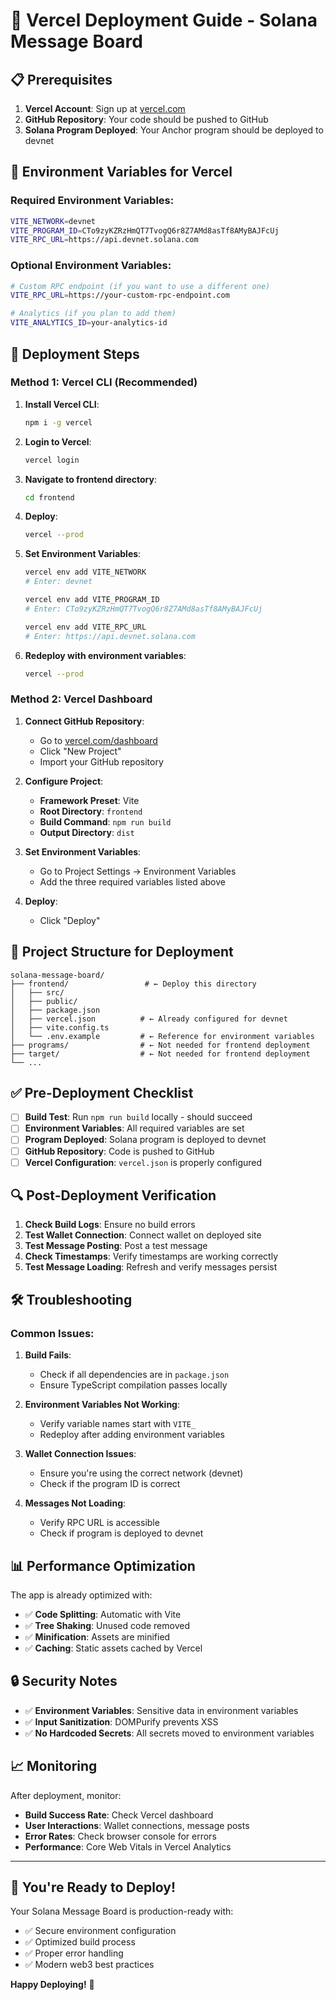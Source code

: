 # 🚀 Vercel Deployment Guide - Solana Message Board

## 📋 Prerequisites

1. **Vercel Account**: Sign up at [vercel.com](https://vercel.com)
2. **GitHub Repository**: Your code should be pushed to GitHub
3. **Solana Program Deployed**: Your Anchor program should be deployed to devnet

## 🔧 Environment Variables for Vercel

### Required Environment Variables:

```bash
VITE_NETWORK=devnet
VITE_PROGRAM_ID=CTo9zyKZRzHmQT7TvogQ6r8Z7AMd8asTf8AMyBAJFcUj
VITE_RPC_URL=https://api.devnet.solana.com
```

### Optional Environment Variables:

```bash
# Custom RPC endpoint (if you want to use a different one)
VITE_RPC_URL=https://your-custom-rpc-endpoint.com

# Analytics (if you plan to add them)
VITE_ANALYTICS_ID=your-analytics-id
```

## 🚀 Deployment Steps

### Method 1: Vercel CLI (Recommended)

1. **Install Vercel CLI**:
   ```bash
   npm i -g vercel
   ```

2. **Login to Vercel**:
   ```bash
   vercel login
   ```

3. **Navigate to frontend directory**:
   ```bash
   cd frontend
   ```

4. **Deploy**:
   ```bash
   vercel --prod
   ```

5. **Set Environment Variables**:
   ```bash
   vercel env add VITE_NETWORK
   # Enter: devnet
   
   vercel env add VITE_PROGRAM_ID
   # Enter: CTo9zyKZRzHmQT7TvogQ6r8Z7AMd8asTf8AMyBAJFcUj
   
   vercel env add VITE_RPC_URL
   # Enter: https://api.devnet.solana.com
   ```

6. **Redeploy with environment variables**:
   ```bash
   vercel --prod
   ```

### Method 2: Vercel Dashboard

1. **Connect GitHub Repository**:
   - Go to [vercel.com/dashboard](https://vercel.com/dashboard)
   - Click "New Project"
   - Import your GitHub repository

2. **Configure Project**:
   - **Framework Preset**: Vite
   - **Root Directory**: `frontend`
   - **Build Command**: `npm run build`
   - **Output Directory**: `dist`

3. **Set Environment Variables**:
   - Go to Project Settings → Environment Variables
   - Add the three required variables listed above

4. **Deploy**:
   - Click "Deploy"

## 📁 Project Structure for Deployment

```
solana-message-board/
├── frontend/                 # ← Deploy this directory
│   ├── src/
│   ├── public/
│   ├── package.json
│   ├── vercel.json          # ← Already configured for devnet
│   ├── vite.config.ts
│   └── .env.example         # ← Reference for environment variables
├── programs/                # ← Not needed for frontend deployment
├── target/                  # ← Not needed for frontend deployment
└── ...
```

## ✅ Pre-Deployment Checklist

- [ ] **Build Test**: Run `npm run build` locally - should succeed
- [ ] **Environment Variables**: All required variables are set
- [ ] **Program Deployed**: Solana program is deployed to devnet
- [ ] **GitHub Repository**: Code is pushed to GitHub
- [ ] **Vercel Configuration**: `vercel.json` is properly configured

## 🔍 Post-Deployment Verification

1. **Check Build Logs**: Ensure no build errors
2. **Test Wallet Connection**: Connect wallet on deployed site
3. **Test Message Posting**: Post a test message
4. **Check Timestamps**: Verify timestamps are working correctly
5. **Test Message Loading**: Refresh and verify messages persist

## 🛠️ Troubleshooting

### Common Issues:

1. **Build Fails**:
   - Check if all dependencies are in `package.json`
   - Ensure TypeScript compilation passes locally

2. **Environment Variables Not Working**:
   - Verify variable names start with `VITE_`
   - Redeploy after adding environment variables

3. **Wallet Connection Issues**:
   - Ensure you're using the correct network (devnet)
   - Check if the program ID is correct

4. **Messages Not Loading**:
   - Verify RPC URL is accessible
   - Check if program is deployed to devnet

## 📊 Performance Optimization

The app is already optimized with:
- ✅ **Code Splitting**: Automatic with Vite
- ✅ **Tree Shaking**: Unused code removed
- ✅ **Minification**: Assets are minified
- ✅ **Caching**: Static assets cached by Vercel

## 🔒 Security Notes

- ✅ **Environment Variables**: Sensitive data in environment variables
- ✅ **Input Sanitization**: DOMPurify prevents XSS
- ✅ **No Hardcoded Secrets**: All secrets moved to environment variables

## 📈 Monitoring

After deployment, monitor:
- **Build Success Rate**: Check Vercel dashboard
- **User Interactions**: Wallet connections, message posts
- **Error Rates**: Check browser console for errors
- **Performance**: Core Web Vitals in Vercel Analytics

---

## 🎉 You're Ready to Deploy!

Your Solana Message Board is production-ready with:
- ✅ Secure environment configuration
- ✅ Optimized build process
- ✅ Proper error handling
- ✅ Modern web3 best practices

**Happy Deploying!** 🚀
